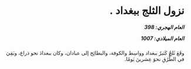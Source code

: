 <h1 dir="rtl">نزول الثلج ببغداد .</h1>

<h5 dir="rtl">العام الهجري:  398

العام الميلادي: 1007

</h5>

<p dir="rtl">وقَعَ ثَلجٌ كَثيرٌ ببغداد وواسِط والكوفة، والبطائِح إلى عبادان، وكان ببغدادَ نحو ذراع، وبَقِيَ في الطُّرُقِ نحوَ عِشرينَ يَومًا.</p></br>
